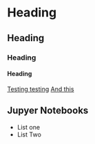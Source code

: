 # Heading
## Heading
### Heading
#### Heading

[Testing testing](http://http://kierancondon.github.io/test.md)
[And this](//http://kierancondon.github.io)

## Jupyer Notebooks

- List one
- List Two

